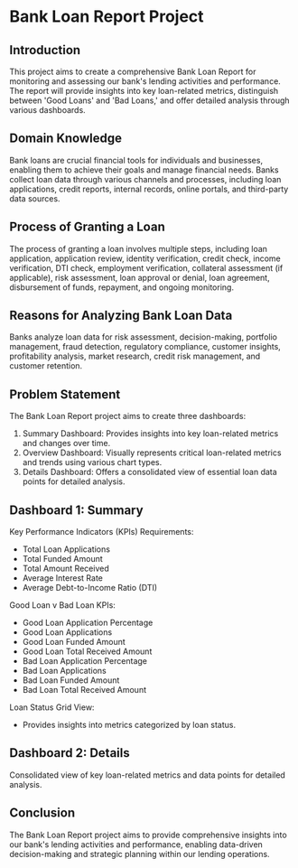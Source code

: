 # Bank Loan Report Project

## Introduction
This project aims to create a comprehensive Bank Loan Report for monitoring and assessing our bank's lending activities and performance. The report will provide insights into key loan-related metrics, distinguish between 'Good Loans' and 'Bad Loans,' and offer detailed analysis through various dashboards.

## Domain Knowledge
Bank loans are crucial financial tools for individuals and businesses, enabling them to achieve their goals and manage financial needs. Banks collect loan data through various channels and processes, including loan applications, credit reports, internal records, online portals, and third-party data sources.

## Process of Granting a Loan
The process of granting a loan involves multiple steps, including loan application, application review, identity verification, credit check, income verification, DTI check, employment verification, collateral assessment (if applicable), risk assessment, loan approval or denial, loan agreement, disbursement of funds, repayment, and ongoing monitoring.

## Reasons for Analyzing Bank Loan Data
Banks analyze loan data for risk assessment, decision-making, portfolio management, fraud detection, regulatory compliance, customer insights, profitability analysis, market research, credit risk management, and customer retention.

## Problem Statement
The Bank Loan Report project aims to create three dashboards:
1. Summary Dashboard: Provides insights into key loan-related metrics and changes over time.
2. Overview Dashboard: Visually represents critical loan-related metrics and trends using various chart types.
3. Details Dashboard: Offers a consolidated view of essential loan data points for detailed analysis.

## Dashboard 1: Summary
Key Performance Indicators (KPIs) Requirements:
- Total Loan Applications
- Total Funded Amount
- Total Amount Received
- Average Interest Rate
- Average Debt-to-Income Ratio (DTI)

Good Loan v Bad Loan KPIs:
- Good Loan Application Percentage
- Good Loan Applications
- Good Loan Funded Amount
- Good Loan Total Received Amount
- Bad Loan Application Percentage
- Bad Loan Applications
- Bad Loan Funded Amount
- Bad Loan Total Received Amount

Loan Status Grid View:
- Provides insights into metrics categorized by loan status.

## Dashboard 2: Details
Consolidated view of key loan-related metrics and data points for detailed analysis.

## Conclusion
The Bank Loan Report project aims to provide comprehensive insights into our bank's lending activities and performance, enabling data-driven decision-making and strategic planning within our lending operations.

